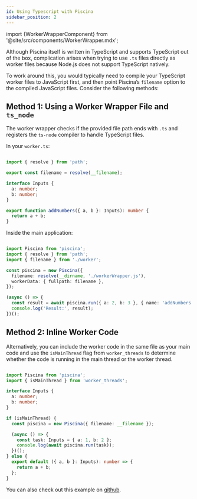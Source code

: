 ```yaml
---
id: Using Typescript with Piscina
sidebar_position: 2
---
```

import {WorkerWrapperComponent} from '@site/src/components/WorkerWrapper.mdx';

Although Piscina itself is written in TypeScript and supports TypeScript out of the box, complication arises when trying to use `.ts` files directly as worker files because Node.js does not support TypeScript natively.

To work around this, you would typically need to compile your TypeScript worker files to JavaScript first, and then point Piscina’s `filename` option to the compiled JavaScript files.  Consider the following methods:

## Method 1: Using a Worker Wrapper File and `ts_node`

The worker wrapper checks if the provided file path ends with `.ts` and registers the `ts-node` compiler to handle TypeScript files.

<WorkerWrapperComponent/>

In your `worker.ts`:

```typescript title='worker.ts'

import { resolve } from 'path';

export const filename = resolve(__filename);

interface Inputs {
  a: number;
  b: number;
}

export function addNumbers({ a, b }: Inputs): number {
  return a + b;
}
```

Inside the main application:

```typescript title='main.ts'

import Piscina from 'piscina';
import { resolve } from 'path';
import { filename } from './worker';

const piscina = new Piscina({
  filename: resolve(__dirname, './workerWrapper.js'),
  workerData: { fullpath: filename },
});

(async () => {
  const result = await piscina.run({ a: 2, b: 3 }, { name: 'addNumbers' });
  console.log('Result:', result);
})();
```

## Method 2: Inline Worker Code

Alternatively, you can include the worker code in the same file as your main code and use the `isMainThread` flag from `worker_threads` to determine whether the code is running in the main thread or the worker thread.

```typescript title="main.ts"

import Piscina from 'piscina';
import { isMainThread } from 'worker_threads';

interface Inputs {
  a: number;
  b: number;
}

if (isMainThread) {
  const piscina = new Piscina({ filename: __filename });

  (async () => {
    const task: Inputs = { a: 1, b: 2 };
    console.log(await piscina.run(task));
  })();
} else {
  export default ({ a, b }: Inputs): number => {
    return a + b;
  };
}
```
You can also check out this example on [github](https://github.com/piscinajs/piscina/tree/current/examples/typescript).